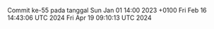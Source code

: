 Commit ke-55 pada tanggal Sun Jan 01 14:00 2023 +0100
Fri Feb 16 14:43:06 UTC 2024
Fri Apr 19 09:10:13 UTC 2024

